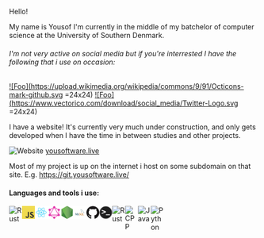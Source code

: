 Hello!

My name is Yousof I'm currently in the middle of my batchelor of computer science at the University of Southern Denmark.

###### I'm not very active on social media but if you're interrested I have the following that i use on occasion:

<a href="https://github.com/YousofMersal" rel="some text">![Foo](https://upload.wikimedia.org/wikipedia/commons/9/91/Octicons-mark-github.svg =24x24)</a>
<a href="https://twitter.com/YousofMersal" rel="some text">![Foo](https://www.vectorico.com/download/social_media/Twitter-Logo.svg =24x24)</a>

I have a website! It's currently very much under construction, and only gets developed when I have the time in between studies and other projects.

![Website](https://img.shields.io/website?down_message=down&label=yousoftware.live&style=flat-square&up_color=green&up_message=up&url=https%3A%2F%2Fyousoftware.live) [yousoftware.live](https://yousoftware.live)

Most of my project is up on the internet i host on some subdomain on that site. E.g. <https://git.yousoftware.live/>

#### Languages and tools i use:
<img align="left" alt="Rust" width="26px" src="https://upload.wikimedia.org/wikipedia/commons/thumb/9/9f/Vimlogo.svg/1022px-Vimlogo.svg.png" />
<img align="left" alt="JavaScript" width="26px" src="https://raw.githubusercontent.com/github/explore/80688e429a7d4ef2fca1e82350fe8e3517d3494d/topics/javascript/javascript.png" />
<img align="left" alt="React" width="26px" src="https://raw.githubusercontent.com/github/explore/80688e429a7d4ef2fca1e82350fe8e3517d3494d/topics/react/react.png" />
<img align="left" alt="GraphQL" width="26px" src="https://raw.githubusercontent.com/github/explore/80688e429a7d4ef2fca1e82350fe8e3517d3494d/topics/graphql/graphql.png" />
<img align="left" alt="Node.js" width="26px" src="https://raw.githubusercontent.com/github/explore/80688e429a7d4ef2fca1e82350fe8e3517d3494d/topics/nodejs/nodejs.png" />
<img align="left" alt="MySQL" width="26px" src="https://raw.githubusercontent.com/github/explore/80688e429a7d4ef2fca1e82350fe8e3517d3494d/topics/mysql/mysql.png" />
<img align="left" alt="GitHub" width="26px" src="https://raw.githubusercontent.com/github/explore/78df643247d429f6cc873026c0622819ad797942/topics/github/github.png" />
<img align="left" alt="Terminal" width="26px" src="https://raw.githubusercontent.com/github/explore/80688e429a7d4ef2fca1e82350fe8e3517d3494d/topics/terminal/terminal.png" />
<img align="left" alt="Rust" width="26px" src="https://github.com/rust-lang/rust-artwork/blob/master/logo/rust-logo-512x512-blk.png?raw=true" />
<img align="left" alt="CPP" width="26px" src="https://upload.wikimedia.org/wikipedia/commons/thumb/1/18/ISO_C%2B%2B_Logo.svg/220px-ISO_C%2B%2B_Logo.svg.png" /> 
<img align="left" alt="Java" width="26px" src="https://seeklogo.com/images/J/java-logo-7F8B35BAB3-seeklogo.com.png" />
<img align="left" alt="Python" width="26px" src="https://upload.wikimedia.org/wikipedia/commons/thumb/c/c3/Python-logo-notext.svg/1200px-Python-logo-notext.svg.png" />

